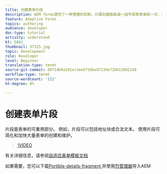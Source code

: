 ```yaml
---
title: 创建表单片段
description: AEM forms提供了一种便捷的机制，只需创建面板或一组字段等表单段一次，即可在自适应表单中重复使用。
feature: Adaptive Forms
topics: authoring
audience: developer
doc-type: tutorial
activity: understand
kt: 5862
thumbnail: 37325.jpg
topic: Development
role: Developer
level: Beginner
translation-type: tm+mt
source-git-commit: d9714b9a291ec3ee5f3dba9723de72bb120d2149
workflow-type: tm+mt
source-wordcount: '112'
ht-degree: 8%

---
```



# 创建表单片段

片段是表单的可重用部分。 例如，片段可以包括地址块或合法文本。 使用片段可简化和加快大量表单的创建和维护。


>[!VIDEO](https://video.tv.adobe.com/v/37325/quality=9)



有关详细信息，请参阅[自适应表单模板文档](https://docs.adobe.com/content/help/en/experience-manager-65/forms/adaptive-forms-basic-authoring/adaptive-form-fragments.html)

如果需要，您可以下载[Portible-details-fragment ](assets/spouse-details-fragment.zip)并使用[包管理器](http://localhost:4502/crx/packmgr/index.jsp)导入AEM





